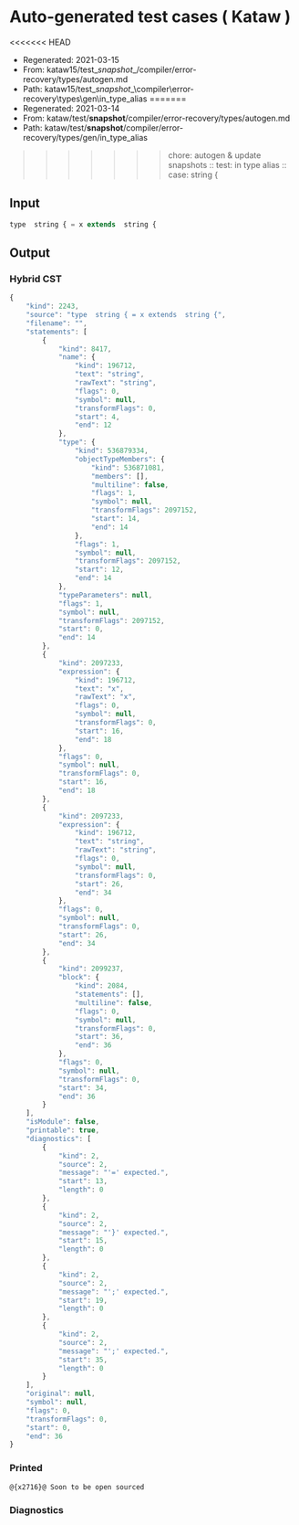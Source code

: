 # Auto-generated test cases ( Kataw )
<<<<<<< HEAD
- Regenerated: 2021-03-15
- From: kataw15/test\__snapshot__/compiler/error-recovery/types/autogen.md
- Path: kataw15/test\__snapshot__\compiler\error-recovery\types\gen\in_type_alias
=======
- Regenerated: 2021-03-14
- From: kataw/test/__snapshot__/compiler/error-recovery/types/autogen.md
- Path: kataw/test/__snapshot__/compiler/error-recovery/types/gen/in_type_alias
>>>>>>> chore: autogen & update snapshots
> :: test: in type alias
> :: case:  string {
## Input

`````js
type  string { = x extends  string {
`````

## Output

### Hybrid CST

```javascript
{
    "kind": 2243,
    "source": "type  string { = x extends  string {",
    "filename": "",
    "statements": [
        {
            "kind": 8417,
            "name": {
                "kind": 196712,
                "text": "string",
                "rawText": "string",
                "flags": 0,
                "symbol": null,
                "transformFlags": 0,
                "start": 4,
                "end": 12
            },
            "type": {
                "kind": 536879334,
                "objectTypeMembers": {
                    "kind": 536871081,
                    "members": [],
                    "multiline": false,
                    "flags": 1,
                    "symbol": null,
                    "transformFlags": 2097152,
                    "start": 14,
                    "end": 14
                },
                "flags": 1,
                "symbol": null,
                "transformFlags": 2097152,
                "start": 12,
                "end": 14
            },
            "typeParameters": null,
            "flags": 1,
            "symbol": null,
            "transformFlags": 2097152,
            "start": 0,
            "end": 14
        },
        {
            "kind": 2097233,
            "expression": {
                "kind": 196712,
                "text": "x",
                "rawText": "x",
                "flags": 0,
                "symbol": null,
                "transformFlags": 0,
                "start": 16,
                "end": 18
            },
            "flags": 0,
            "symbol": null,
            "transformFlags": 0,
            "start": 16,
            "end": 18
        },
        {
            "kind": 2097233,
            "expression": {
                "kind": 196712,
                "text": "string",
                "rawText": "string",
                "flags": 0,
                "symbol": null,
                "transformFlags": 0,
                "start": 26,
                "end": 34
            },
            "flags": 0,
            "symbol": null,
            "transformFlags": 0,
            "start": 26,
            "end": 34
        },
        {
            "kind": 2099237,
            "block": {
                "kind": 2084,
                "statements": [],
                "multiline": false,
                "flags": 0,
                "symbol": null,
                "transformFlags": 0,
                "start": 36,
                "end": 36
            },
            "flags": 0,
            "symbol": null,
            "transformFlags": 0,
            "start": 34,
            "end": 36
        }
    ],
    "isModule": false,
    "printable": true,
    "diagnostics": [
        {
            "kind": 2,
            "source": 2,
            "message": "'=' expected.",
            "start": 13,
            "length": 0
        },
        {
            "kind": 2,
            "source": 2,
            "message": "'}' expected.",
            "start": 15,
            "length": 0
        },
        {
            "kind": 2,
            "source": 2,
            "message": "';' expected.",
            "start": 19,
            "length": 0
        },
        {
            "kind": 2,
            "source": 2,
            "message": "';' expected.",
            "start": 35,
            "length": 0
        }
    ],
    "original": null,
    "symbol": null,
    "flags": 0,
    "transformFlags": 0,
    "start": 0,
    "end": 36
}
```

### Printed

```javascript
@{x2716}@ Soon to be open sourced
```

### Diagnostics

```javascript

```

